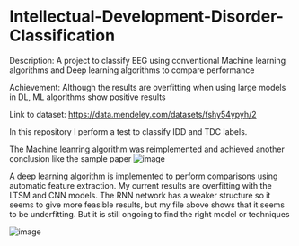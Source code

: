 # Intellectual-Development-Disorder-Classification
Description: A project to classify EEG using conventional Machine learning algorithms and Deep learning algorithms to compare performance

Achievement: Although the results are overfitting when using large models in DL, ML algorithms show positive results

Link to dataset: https://data.mendeley.com/datasets/fshy54ypyh/2

In this repository I perform a test to classify IDD and TDC labels.

The Machine leanring algorithm was reimplemented and achieved another conclusion like the sample paper
![image](https://github.com/MT-Chuyen/Intellectual-Development-Disorder-Classification/assets/114477110/3096fb5e-c6ea-43ee-8c4e-7f54c5a0fe61)

A deep learning algorithm is implemented to perform comparisons using automatic feature extraction. My current results are overfitting with the LTSM and CNN models. The RNN network has a weaker structure so it seems to give more feasible results, but my file above shows that it seems to be underfitting. But it is still ongoing to find the right model or techniques

![image](https://github.com/MT-Chuyen/Intellectual-Development-Disorder-Classification/assets/114477110/2a57b4b4-fa1f-42bf-9b57-b49934054be0)
